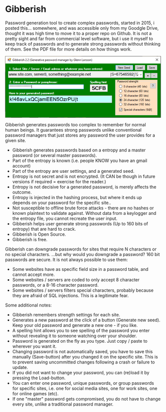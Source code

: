# Gibberish
Password generation tool to create complex passwords, started in 2015, i posted this... somewhere, and was accessible only from my Goodgle Drive, thought it was high time to move it to a proper repo on Github. It is not a pretty sight and far from commercial level software, but i use it myself to keep track of passwords and to generate strong passwords without thinking of them. See the PDF file for more details on how things work.

<img align="top" src="https://raw.githubusercontent.com/ProIntegritate/Gibberish/main/GUI.png" />

Gibberish generates passwords too complex to remember for normal human beings. It guarantees strong passwords unlike conventional password managers that just stores any password the user provides for a given site.

* Gibberish generates passwords based on a entropy and a master password (or several master passwords).
* Part of the entropy is known (i.e. people KNOW you have an gmail account)
* Part of the entropy are user settings, and a generated seed.
* Entropy is not secret and is not encrypted. (It CAN be though in future versions if required = exercise for the reader.)
* Entropy is not decisive for a generated password, is merely affects the outcome.
* Entropy is injected in the hashing process, but where it ends up depends on your password for the specific site..
* Not susceptible to offline brute force attacks - there are no hashes or known plaintext to validate against. Without data from a keylogger and the entropy file, you cannot recreate the user input.
* Gibberish helps user generate strong passwords (Up to 160 bits of entropy) that are hard to crack. 
* Gibberish is Open Source.
* Gibberish is free.

Gibberish can downgrade passwords for sites that require N characters or no special characters.
...but why would you downgrade a password? 160 bit passwords are secure. It is not always possible to use them:

* Some websites have as specific field size in a password table, and cannot accept more.
* Some websites / servers are coded to only accept 8 character passwords, or a 8-16 character password.
* Some websites / servers filters special characters, probably because they are afraid of SQL injections. This is a legitimate fear.

Some additional notes:

* Gibberish remembers strength settings for each site.
* Generates a new password at the click of a button (Generate new seed). Keep your old password and generate a new one - if you like.
* A spelling hint allows you to see spelling of the password you enter without revealing it to someone watching over your shoulder.
* Password is generated on the fly as you type. Just copy / paste to wherever you want it.
* Changing password is not automatically saved, you have to save this manually (Save-button) after you changed it on the specific site. This is to prevent saving uncommitted changes following a crash or failure to update.
* If you did not want to change your password, you can (re)load it by pressing the Load-button.
* You can enter one password, unique passwords, or group passwords for specific sites, i.e. one for social media sites, one for work sites, one for online games (etc).
* If one "master" password gets compromised, you do not have to change every site, unlike a traditional password manager.
